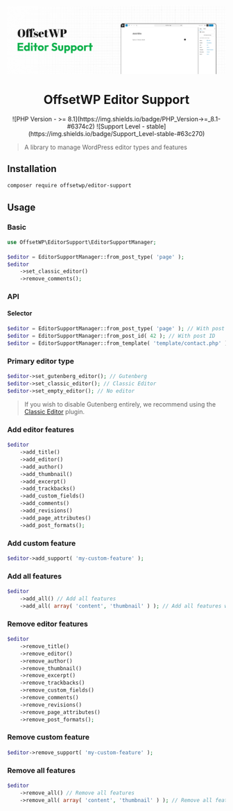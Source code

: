 ![OffsetWP Editor Support](/doc/static/cover.png)

<h1 align="center">
    OffsetWP Editor Support
</h1>

<div align="center">
    ![PHP Version - >= 8.1](https://img.shields.io/badge/PHP_Version->=_8.1-#6374c2)
    ![Support Level - stable](https://img.shields.io/badge/Support_Level-stable-#63c270)
</div>

> A library to manage WordPress editor types and features

## Installation

```bash
composer require offsetwp/editor-support
```

## Usage

### Basic

```php
use OffsetWP\EditorSupport\EditorSupportManager;

$editor = EditorSupportManager::from_post_type( 'page' );
$editor
    ->set_classic_editor()
    ->remove_comments();
```

### API

#### Selector

```php
$editor = EditorSupportManager::from_post_type( 'page' ); // With post type
$editor = EditorSupportManager::from_post_id( 42 ); // With post ID
$editor = EditorSupportManager::from_template( 'template/contact.php' ); // With template name
```

### Primary editor type

```php
$editor->set_gutenberg_editor(); // Gutenberg
$editor->set_classic_editor(); // Classic Editor
$editor->set_empty_editor(); // No editor
```

> If you wish to disable Gutenberg entirely, we recommend using the [Classic Editor](https://fr.wordpress.org/plugins/classic-editor/) plugin.

### Add editor features

```php
$editor
    ->add_title()
    ->add_editor()
    ->add_author()
    ->add_thumbnail()
    ->add_excerpt()
    ->add_trackbacks()
    ->add_custom_fields()
    ->add_comments()
    ->add_revisions()
    ->add_page_attributes()
    ->add_post_formats();
```

### Add custom feature

```php
$editor->add_support( 'my-custom-feature' );
```

### Add all features

```php
$editor
    ->add_all() // Add all features
    ->add_all( array( 'content', 'thumbnail' ) ); // Add all features without specific ones
```

### Remove editor features

```php
$editor
    ->remove_title()
    ->remove_editor()
    ->remove_author()
    ->remove_thumbnail()
    ->remove_excerpt()
    ->remove_trackbacks()
    ->remove_custom_fields()
    ->remove_comments()
    ->remove_revisions()
    ->remove_page_attributes()
    ->remove_post_formats();
```

### Remove custom feature

```php
$editor->remove_support( 'my-custom-feature' );
```

### Remove all features

```php
$editor
    ->remove_all() // Remove all features
    ->remove_all( array( 'content', 'thumbnail' ) ); // Remove all features without specific ones
```

